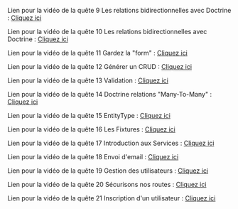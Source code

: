 Lien pour la vidéo de la quête 9 Les relations bidirectionnelles avec Doctrine :
[Cliquez ici](https://www.loom.com/share/99058ac17f62442384793b56a8550cbf)

Lien pour la vidéo de la quête 10 Les relations bidirectionnelles avec Doctrine :
[Cliquez ici](https://www.loom.com/share/bf96a48a924444e18bbea088a577d12d)

Lien pour la vidéo de la quête 11 Gardez la "form" :
[Cliquez ici](https://www.loom.com/share/7c3012ea8636415a8c11d42290a9f7ef)

Lien pour la vidéo de la quête 12 Générer un CRUD :
[Cliquez ici](https://www.loom.com/share/9cc1c485c5c44000b4d1d582ee17a6b8)

Lien pour la vidéo de la quête 13 Validation :
[Cliquez ici](https://www.loom.com/share/c9b8206a048648acac78b6f58099c274)

Lien pour la vidéo de la quête 14 Doctrine relations "Many-To-Many" :
[Cliquez ici](https://www.loom.com/share/7e988b72f2304cf0aacec05593c47080)

Lien pour la vidéo de la quête 15 EntityType :
[Cliquez ici](https://www.loom.com/share/13eef808415e4bf391fd8a1aad42a88e)

Lien pour la vidéo de la quête 16 Les Fixtures :
[Cliquez ici](https://www.loom.com/share/c122e76496d44e78a799469aa644f8fa)

Lien pour la vidéo de la quête 17 Introduction aux Services :
[Cliquez ici](https://www.loom.com/share/b9646a9675824569b38b5e29c805c166)

Lien pour la vidéo de la quête 18 Envoi d'email :
[Cliquez ici](https://www.loom.com/share/335f8fa3027147d78792170b16287280)

Lien pour la vidéo de la quête 19 Gestion des utilisateurs :
[Cliquez ici](https://www.loom.com/share/09fa4c5dd76e4162b49cff09f31a3549)

Lien pour la vidéo de la quête 20 Sécurisons nos routes :
[Cliquez ici](https://www.loom.com/share/5c0c44eecbe8409c83c12d52734893d8)

Lien pour la vidéo de la quête 21 Inscription d'un utilisateur :
[Cliquez ici](https://www.loom.com/share/98486d2cbe4c45998a39c6a2a27e34cb)



